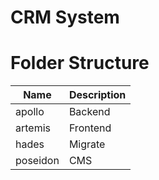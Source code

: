 # CRM System

# Folder Structure

| Name     | Description |
| -------- | ----------- |
| apollo   | Backend     |
| artemis  | Frontend    |
| hades    | Migrate     |
| poseidon | CMS         |
